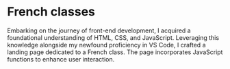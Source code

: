 # French classes
Embarking on the journey of front-end development, I acquired a foundational understanding of HTML, CSS, and JavaScript. Leveraging this knowledge alongside my newfound proficiency in VS Code, I crafted a landing page dedicated to a French class. The page incorporates JavaScript functions to enhance user interaction.
